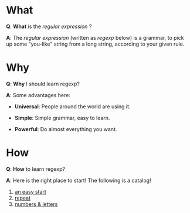 # What

**Q**: **What** is the *regular expression* ?

**A**: The *regular expression* (written as *regexp* below) is a grammar, to pick up some "you-like" string from a long string, according to your given rule.

# Why

**Q**: **Why** I should learn regexp?

**A**: Some advantages here:

- **Universal**: People around the world are using it.

- **Simple**: Simple grammar, easy to learn.

- **Powerful**: Do almost everything you want.

# How

**Q**: **How** to learn regexp?

**A**: Here is the right place to start! The following is a catalog!

1. [an easy start](./an_easy_start.md)
2. [repeat](./repeat.md)
3. [numbers & letters](./number_&_letter.md)